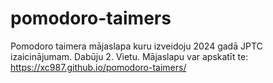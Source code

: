 # pomodoro-taimers
Pomodoro taimera mājaslapa kuru izveidoju 2024 gadā JPTC izaicinājumam. Dabūju 2. Vietu.
Mājaslapu var apskatīt te: https://xc987.github.io/pomodoro-taimers/
